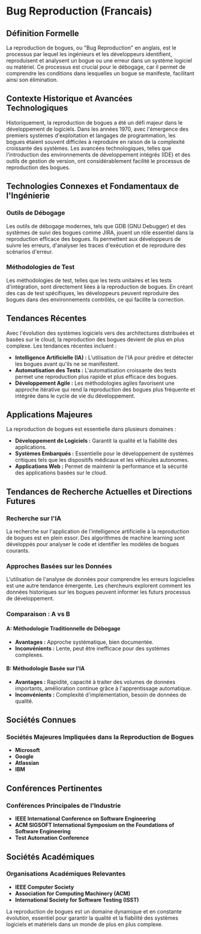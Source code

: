 # Bug Reproduction (Francais)

## Définition Formelle

La reproduction de bogues, ou "Bug Reproduction" en anglais, est le processus par lequel les ingénieurs et les développeurs identifient, reproduisent et analysent un bogue ou une erreur dans un système logiciel ou matériel. Ce processus est crucial pour le débogage, car il permet de comprendre les conditions dans lesquelles un bogue se manifeste, facilitant ainsi son élimination.

## Contexte Historique et Avancées Technologiques

Historiquement, la reproduction de bogues a été un défi majeur dans le développement de logiciels. Dans les années 1970, avec l'émergence des premiers systèmes d'exploitation et langages de programmation, les bogues étaient souvent difficiles à reproduire en raison de la complexité croissante des systèmes. Les avancées technologiques, telles que l'introduction des environnements de développement intégrés (IDE) et des outils de gestion de version, ont considérablement facilité le processus de reproduction des bogues.

## Technologies Connexes et Fondamentaux de l'Ingénierie

### Outils de Débogage

Les outils de débogage modernes, tels que GDB (GNU Debugger) et des systèmes de suivi des bogues comme JIRA, jouent un rôle essentiel dans la reproduction efficace des bogues. Ils permettent aux développeurs de suivre les erreurs, d'analyser les traces d'exécution et de reproduire des scénarios d'erreur.

### Méthodologies de Test

Les méthodologies de test, telles que les tests unitaires et les tests d'intégration, sont directement liées à la reproduction de bogues. En créant des cas de test spécifiques, les développeurs peuvent reproduire des bogues dans des environnements contrôlés, ce qui facilite la correction.

## Tendances Récentes

Avec l'évolution des systèmes logiciels vers des architectures distribuées et basées sur le cloud, la reproduction des bogues devient de plus en plus complexe. Les tendances récentes incluent :

- **Intelligence Artificielle (IA) :** L'utilisation de l'IA pour prédire et détecter les bogues avant qu'ils ne se manifestent.
- **Automatisation des Tests :** L'automatisation croissante des tests permet une reproduction plus rapide et plus efficace des bogues.
- **Développement Agile :** Les méthodologies agiles favorisent une approche itérative qui rend la reproduction des bogues plus fréquente et intégrée dans le cycle de vie du développement.

## Applications Majeures

La reproduction de bogues est essentielle dans plusieurs domaines :

- **Développement de Logiciels :** Garantit la qualité et la fiabilité des applications.
- **Systèmes Embarqués :** Essentielle pour le développement de systèmes critiques tels que les dispositifs médicaux et les véhicules autonomes.
- **Applications Web :** Permet de maintenir la performance et la sécurité des applications basées sur le cloud.

## Tendances de Recherche Actuelles et Directions Futures

### Recherche sur l'IA

La recherche sur l'application de l'intelligence artificielle à la reproduction de bogues est en plein essor. Des algorithmes de machine learning sont développés pour analyser le code et identifier les modèles de bogues courants.

### Approches Basées sur les Données

L'utilisation de l'analyse de données pour comprendre les erreurs logicielles est une autre tendance émergente. Les chercheurs explorent comment les données historiques sur les bogues peuvent informer les futurs processus de développement.

### Comparaison : A vs B

#### A: Méthodologie Traditionnelle de Débogage

- **Avantages :** Approche systématique, bien documentée.
- **Inconvénients :** Lente, peut être inefficace pour des systèmes complexes.

#### B: Méthodologie Basée sur l'IA

- **Avantages :** Rapidité, capacité à traiter des volumes de données importants, amélioration continue grâce à l'apprentissage automatique.
- **Inconvénients :** Complexité d'implémentation, besoin de données de qualité.

## Sociétés Connues

### Sociétés Majeures Impliquées dans la Reproduction de Bogues

- **Microsoft**
- **Google**
- **Atlassian**
- **IBM**

## Conférences Pertinentes

### Conférences Principales de l'Industrie

- **IEEE International Conference on Software Engineering**
- **ACM SIGSOFT International Symposium on the Foundations of Software Engineering**
- **Test Automation Conference**

## Sociétés Académiques

### Organisations Académiques Relevantes

- **IEEE Computer Society**
- **Association for Computing Machinery (ACM)**
- **International Society for Software Testing (ISST)**

La reproduction de bogues est un domaine dynamique et en constante évolution, essentiel pour garantir la qualité et la fiabilité des systèmes logiciels et matériels dans un monde de plus en plus complexe.